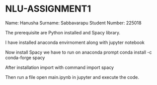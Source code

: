 # NLU-ASSIGNMENT1

Name: Hanusha 
Surname: Sabbavarapu
Student Number: 225018

The prerequisite are Python installed and Spacy library. 

I have installed anaconda envirnoment along with jupyter notebook

Now install Spacy we have to run on anaconda prompt
conda install -c conda-forge spacy

After installation import with command
import spacy

Then run a file open main.ipynb in jupyter and execute the code.

